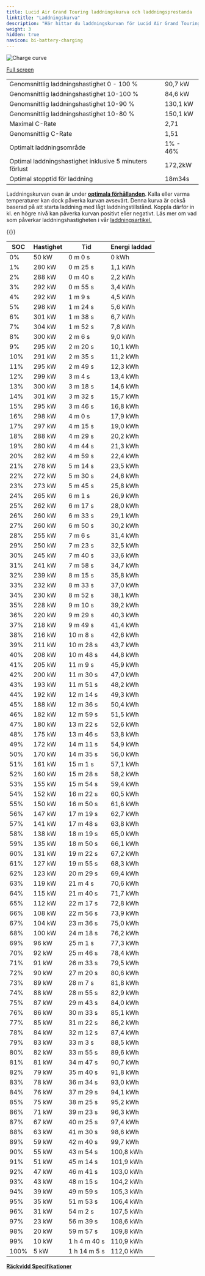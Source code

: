 ```yaml
---
title: Lucid Air Grand Touring laddningskurva och laddningsprestanda
linktitle: "Laddningskurva"
description: "Här hittar du laddningskurvan för Lucid Air Grand Touring."
weight: 3
hidden: true
navicon: bi-battery-charging
---
```

<!-- markdownlint-disable MD033 -->
<img src="../chargingcurve.svg" alt="Charge curve" class="img-fluid">

[Full screen](../chargingcurve.svg)


<table class="table table-striped border">
<tbody>
<tr>
<td>Genomsnittlig laddningshastighet 0 - 100 %</td><td>90,7 kW</td>
</tr>
<tr>
<td>Genomsnittlig laddningshastighet 10-100 %</td><td>84,6 kW</td>
</tr>
<tr>
<td>Genomsnittlig laddningshastighet 10-90 %</td><td>130,1 kW</td>
</tr>
<tr>
<td>Genomsnittlig laddningshastighet 10-80 %</td><td>150,1 kW</td>
</tr>
<tr>
<td>Maximal C-Rate</td><td>2,71</td>
</tr>
<tr>
<td>Genomsnittlig C-Rate</td><td>1,51</td>
</tr>
<tr>
<td>Optimalt laddningsområde</td><td>1% - 46%</td>
</tr>
<tr>
<td>Optimal laddningshastighet inklusive 5 minuters förlust</td><td>172,2kW</td>
</tr>
<tr>
<td>Optimal stopptid för laddning</td><td>18m34s</td>
</tr>
</tbody>
</table>


Laddningskurvan ovan är under **[optimala förhållanden](../../../../../technology/battery/charging/#temperatur)**. Kalla eller varma temperaturer kan dock påverka kurvan avsevärt. Denna kurva är också baserad på att starta laddning med lågt laddningstillstånd. Koppla därför in kl. en högre nivå kan påverka kurvan positivt eller negativt. Läs mer om vad som påverkar laddningshastigheten i vår [laddningsartikel.](../../../../../technology/battery/charging/)


{{<evkxdisplayaddarticle />}}
<table class="table table-striped border">
<thead>
<tr><th>SOC</th><th>Hastighet</th><th>Tid</th><th>Energi laddad</th></tr>
</thead>
<tbody>
<tr>
<td>0%</td><td>50 kW</td><td> 0 m 0 s </td><td>0 kWh </td>
</tr>
<tr>
<td>1%</td><td>280 kW</td><td> 0 m 25 s </td><td>1,1 kWh </td>
</tr>
<tr>
<td>2%</td><td>288 kW</td><td> 0 m 40 s </td><td>2,2 kWh </td>
</tr>
<tr>
<td>3%</td><td>292 kW</td><td> 0 m 55 s </td><td>3,4 kWh </td>
</tr>
<tr>
<td>4%</td><td>292 kW</td><td> 1 m 9 s </td><td>4,5 kWh </td>
</tr>
<tr>
<td>5%</td><td>298 kW</td><td> 1 m 24 s </td><td>5,6 kWh </td>
</tr>
<tr>
<td>6%</td><td>301 kW</td><td> 1 m 38 s </td><td>6,7 kWh </td>
</tr>
<tr>
<td>7%</td><td>304 kW</td><td> 1 m 52 s </td><td>7,8 kWh </td>
</tr>
<tr>
<td>8%</td><td>300 kW</td><td> 2 m 6 s </td><td>9,0 kWh </td>
</tr>
<tr>
<td>9%</td><td>295 kW</td><td> 2 m 20 s </td><td>10,1 kWh </td>
</tr>
<tr>
<td>10%</td><td>291 kW</td><td> 2 m 35 s </td><td>11,2 kWh </td>
</tr>
<tr>
<td>11%</td><td>295 kW</td><td> 2 m 49 s </td><td>12,3 kWh </td>
</tr>
<tr>
<td>12%</td><td>299 kW</td><td> 3 m 4 s </td><td>13,4 kWh </td>
</tr>
<tr>
<td>13%</td><td>300 kW</td><td> 3 m 18 s </td><td>14,6 kWh </td>
</tr>
<tr>
<td>14%</td><td>301 kW</td><td> 3 m 32 s </td><td>15,7 kWh </td>
</tr>
<tr>
<td>15%</td><td>295 kW</td><td> 3 m 46 s </td><td>16,8 kWh </td>
</tr>
<tr>
<td>16%</td><td>298 kW</td><td> 4 m 0 s </td><td>17,9 kWh </td>
</tr>
<tr>
<td>17%</td><td>297 kW</td><td> 4 m 15 s </td><td>19,0 kWh </td>
</tr>
<tr>
<td>18%</td><td>288 kW</td><td> 4 m 29 s </td><td>20,2 kWh </td>
</tr>
<tr>
<td>19%</td><td>280 kW</td><td> 4 m 44 s </td><td>21,3 kWh </td>
</tr>
<tr>
<td>20%</td><td>282 kW</td><td> 4 m 59 s </td><td>22,4 kWh </td>
</tr>
<tr>
<td>21%</td><td>278 kW</td><td> 5 m 14 s </td><td>23,5 kWh </td>
</tr>
<tr>
<td>22%</td><td>272 kW</td><td> 5 m 30 s </td><td>24,6 kWh </td>
</tr>
<tr>
<td>23%</td><td>273 kW</td><td> 5 m 45 s </td><td>25,8 kWh </td>
</tr>
<tr>
<td>24%</td><td>265 kW</td><td> 6 m 1 s </td><td>26,9 kWh </td>
</tr>
<tr>
<td>25%</td><td>262 kW</td><td> 6 m 17 s </td><td>28,0 kWh </td>
</tr>
<tr>
<td>26%</td><td>260 kW</td><td> 6 m 33 s </td><td>29,1 kWh </td>
</tr>
<tr>
<td>27%</td><td>260 kW</td><td> 6 m 50 s </td><td>30,2 kWh </td>
</tr>
<tr>
<td>28%</td><td>255 kW</td><td> 7 m 6 s </td><td>31,4 kWh </td>
</tr>
<tr>
<td>29%</td><td>250 kW</td><td> 7 m 23 s </td><td>32,5 kWh </td>
</tr>
<tr>
<td>30%</td><td>245 kW</td><td> 7 m 40 s </td><td>33,6 kWh </td>
</tr>
<tr>
<td>31%</td><td>241 kW</td><td> 7 m 58 s </td><td>34,7 kWh </td>
</tr>
<tr>
<td>32%</td><td>239 kW</td><td> 8 m 15 s </td><td>35,8 kWh </td>
</tr>
<tr>
<td>33%</td><td>232 kW</td><td> 8 m 33 s </td><td>37,0 kWh </td>
</tr>
<tr>
<td>34%</td><td>230 kW</td><td> 8 m 52 s </td><td>38,1 kWh </td>
</tr>
<tr>
<td>35%</td><td>228 kW</td><td> 9 m 10 s </td><td>39,2 kWh </td>
</tr>
<tr>
<td>36%</td><td>220 kW</td><td> 9 m 29 s </td><td>40,3 kWh </td>
</tr>
<tr>
<td>37%</td><td>218 kW</td><td> 9 m 49 s </td><td>41,4 kWh </td>
</tr>
<tr>
<td>38%</td><td>216 kW</td><td> 10 m 8 s </td><td>42,6 kWh </td>
</tr>
<tr>
<td>39%</td><td>211 kW</td><td> 10 m 28 s </td><td>43,7 kWh </td>
</tr>
<tr>
<td>40%</td><td>208 kW</td><td> 10 m 48 s </td><td>44,8 kWh </td>
</tr>
<tr>
<td>41%</td><td>205 kW</td><td> 11 m 9 s </td><td>45,9 kWh </td>
</tr>
<tr>
<td>42%</td><td>200 kW</td><td> 11 m 30 s </td><td>47,0 kWh </td>
</tr>
<tr>
<td>43%</td><td>193 kW</td><td> 11 m 51 s </td><td>48,2 kWh </td>
</tr>
<tr>
<td>44%</td><td>192 kW</td><td> 12 m 14 s </td><td>49,3 kWh </td>
</tr>
<tr>
<td>45%</td><td>188 kW</td><td> 12 m 36 s </td><td>50,4 kWh </td>
</tr>
<tr>
<td>46%</td><td>182 kW</td><td> 12 m 59 s </td><td>51,5 kWh </td>
</tr>
<tr>
<td>47%</td><td>180 kW</td><td> 13 m 22 s </td><td>52,6 kWh </td>
</tr>
<tr>
<td>48%</td><td>175 kW</td><td> 13 m 46 s </td><td>53,8 kWh </td>
</tr>
<tr>
<td>49%</td><td>172 kW</td><td> 14 m 11 s </td><td>54,9 kWh </td>
</tr>
<tr>
<td>50%</td><td>170 kW</td><td> 14 m 35 s </td><td>56,0 kWh </td>
</tr>
<tr>
<td>51%</td><td>161 kW</td><td> 15 m 1 s </td><td>57,1 kWh </td>
</tr>
<tr>
<td>52%</td><td>160 kW</td><td> 15 m 28 s </td><td>58,2 kWh </td>
</tr>
<tr>
<td>53%</td><td>155 kW</td><td> 15 m 54 s </td><td>59,4 kWh </td>
</tr>
<tr>
<td>54%</td><td>152 kW</td><td> 16 m 22 s </td><td>60,5 kWh </td>
</tr>
<tr>
<td>55%</td><td>150 kW</td><td> 16 m 50 s </td><td>61,6 kWh </td>
</tr>
<tr>
<td>56%</td><td>147 kW</td><td> 17 m 19 s </td><td>62,7 kWh </td>
</tr>
<tr>
<td>57%</td><td>141 kW</td><td> 17 m 48 s </td><td>63,8 kWh </td>
</tr>
<tr>
<td>58%</td><td>138 kW</td><td> 18 m 19 s </td><td>65,0 kWh </td>
</tr>
<tr>
<td>59%</td><td>135 kW</td><td> 18 m 50 s </td><td>66,1 kWh </td>
</tr>
<tr>
<td>60%</td><td>131 kW</td><td> 19 m 22 s </td><td>67,2 kWh </td>
</tr>
<tr>
<td>61%</td><td>127 kW</td><td> 19 m 55 s </td><td>68,3 kWh </td>
</tr>
<tr>
<td>62%</td><td>123 kW</td><td> 20 m 29 s </td><td>69,4 kWh </td>
</tr>
<tr>
<td>63%</td><td>119 kW</td><td> 21 m 4 s </td><td>70,6 kWh </td>
</tr>
<tr>
<td>64%</td><td>115 kW</td><td> 21 m 40 s </td><td>71,7 kWh </td>
</tr>
<tr>
<td>65%</td><td>112 kW</td><td> 22 m 17 s </td><td>72,8 kWh </td>
</tr>
<tr>
<td>66%</td><td>108 kW</td><td> 22 m 56 s </td><td>73,9 kWh </td>
</tr>
<tr>
<td>67%</td><td>104 kW</td><td> 23 m 36 s </td><td>75,0 kWh </td>
</tr>
<tr>
<td>68%</td><td>100 kW</td><td> 24 m 18 s </td><td>76,2 kWh </td>
</tr>
<tr>
<td>69%</td><td>96 kW</td><td> 25 m 1 s </td><td>77,3 kWh </td>
</tr>
<tr>
<td>70%</td><td>92 kW</td><td> 25 m 46 s </td><td>78,4 kWh </td>
</tr>
<tr>
<td>71%</td><td>91 kW</td><td> 26 m 33 s </td><td>79,5 kWh </td>
</tr>
<tr>
<td>72%</td><td>90 kW</td><td> 27 m 20 s </td><td>80,6 kWh </td>
</tr>
<tr>
<td>73%</td><td>89 kW</td><td> 28 m 7 s </td><td>81,8 kWh </td>
</tr>
<tr>
<td>74%</td><td>88 kW</td><td> 28 m 55 s </td><td>82,9 kWh </td>
</tr>
<tr>
<td>75%</td><td>87 kW</td><td> 29 m 43 s </td><td>84,0 kWh </td>
</tr>
<tr>
<td>76%</td><td>86 kW</td><td> 30 m 33 s </td><td>85,1 kWh </td>
</tr>
<tr>
<td>77%</td><td>85 kW</td><td> 31 m 22 s </td><td>86,2 kWh </td>
</tr>
<tr>
<td>78%</td><td>84 kW</td><td> 32 m 12 s </td><td>87,4 kWh </td>
</tr>
<tr>
<td>79%</td><td>83 kW</td><td> 33 m 3 s </td><td>88,5 kWh </td>
</tr>
<tr>
<td>80%</td><td>82 kW</td><td> 33 m 55 s </td><td>89,6 kWh </td>
</tr>
<tr>
<td>81%</td><td>81 kW</td><td> 34 m 47 s </td><td>90,7 kWh </td>
</tr>
<tr>
<td>82%</td><td>79 kW</td><td> 35 m 40 s </td><td>91,8 kWh </td>
</tr>
<tr>
<td>83%</td><td>78 kW</td><td> 36 m 34 s </td><td>93,0 kWh </td>
</tr>
<tr>
<td>84%</td><td>76 kW</td><td> 37 m 29 s </td><td>94,1 kWh </td>
</tr>
<tr>
<td>85%</td><td>75 kW</td><td> 38 m 25 s </td><td>95,2 kWh </td>
</tr>
<tr>
<td>86%</td><td>71 kW</td><td> 39 m 23 s </td><td>96,3 kWh </td>
</tr>
<tr>
<td>87%</td><td>67 kW</td><td> 40 m 25 s </td><td>97,4 kWh </td>
</tr>
<tr>
<td>88%</td><td>63 kW</td><td> 41 m 30 s </td><td>98,6 kWh </td>
</tr>
<tr>
<td>89%</td><td>59 kW</td><td> 42 m 40 s </td><td>99,7 kWh </td>
</tr>
<tr>
<td>90%</td><td>55 kW</td><td> 43 m 54 s </td><td>100,8 kWh </td>
</tr>
<tr>
<td>91%</td><td>51 kW</td><td> 45 m 14 s </td><td>101,9 kWh </td>
</tr>
<tr>
<td>92%</td><td>47 kW</td><td> 46 m 41 s </td><td>103,0 kWh </td>
</tr>
<tr>
<td>93%</td><td>43 kW</td><td> 48 m 15 s </td><td>104,2 kWh </td>
</tr>
<tr>
<td>94%</td><td>39 kW</td><td> 49 m 59 s </td><td>105,3 kWh </td>
</tr>
<tr>
<td>95%</td><td>35 kW</td><td> 51 m 53 s </td><td>106,4 kWh </td>
</tr>
<tr>
<td>96%</td><td>31 kW</td><td> 54 m 2 s </td><td>107,5 kWh </td>
</tr>
<tr>
<td>97%</td><td>23 kW</td><td> 56 m 39 s </td><td>108,6 kWh </td>
</tr>
<tr>
<td>98%</td><td>20 kW</td><td> 59 m 57 s </td><td>109,8 kWh </td>
</tr>
<tr>
<td>99%</td><td>10 kW</td><td>1 h 4 m 40 s </td><td>110,9 kWh </td>
</tr>
<tr>
<td>100%</td><td>5 kW</td><td>1 h 14 m 5 s </td><td>112,0 kWh </td>
</tr>
</tbody>
</table>

<div class="mt-3 mb-3">
<a href="../rangeandconsumption/" class="text-decoration-none text-black">
<strong><i class="bi-arrow-left"></i> Räckvidd </strong>
</a>
<a href="../specifications/" class="text-decoration-none text-black float-end">
<strong>Specifikationer <i class="bi-arrow-right"></i></strong>
</a>
</div>
